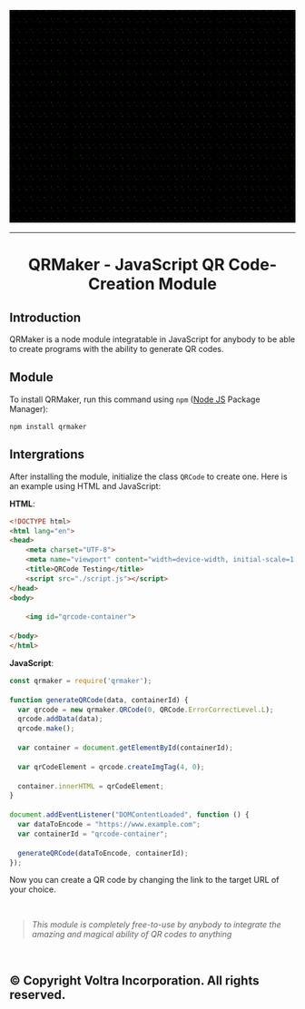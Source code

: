 <p align="center">

  <img src="./src/grphx.gif" width="1000px" height="375px">

</p>

---

<h1 align="center">QRMaker - JavaScript QR Code-Creation Module</h1>

## Introduction
QRMaker is a node module integratable in JavaScript for anybody to be able to create programs with the ability to generate QR codes.

## Module
To install QRMaker, run this command using `npm` ([Node JS](https://nodejs.org/) Package Manager):
```shell
npm install qrmaker
```

## Intergrations
After installing the module, initialize the class `QRCode` to create one. Here is an example using HTML and JavaScript:

**HTML**:
```html
<!DOCTYPE html>
<html lang="en">
<head>
    <meta charset="UTF-8">
    <meta name="viewport" content="width=device-width, initial-scale=1.0">
    <title>QRCode Testing</title>
    <script src="./script.js"></script>
</head>
<body>

    <img id="qrcode-container">
    
</body>
</html>
```

**JavaScript**:
```javascript
const qrmaker = require('qrmaker');

function generateQRCode(data, containerId) {
  var qrcode = new qrmaker.QRCode(0, QRCode.ErrorCorrectLevel.L);
  qrcode.addData(data);
  qrcode.make();

  var container = document.getElementById(containerId);

  var qrCodeElement = qrcode.createImgTag(4, 0);

  container.innerHTML = qrCodeElement;
}

document.addEventListener("DOMContentLoaded", function () {
  var dataToEncode = "https://www.example.com";
  var containerId = "qrcode-container";

  generateQRCode(dataToEncode, containerId);
});
```

Now you can create a QR code by changing the link to the target URL of your choice.

<br>

> *This module is completely free-to-use by anybody to integrate the amazing and magical ability of QR codes to anything*

<br>

## &copy; Copyright Voltra Incorporation. All rights reserved.

